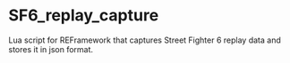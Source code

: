 # SF6_replay_capture
Lua script for REFramework that captures Street Fighter 6 replay data and stores it in json format.
